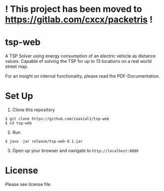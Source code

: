 # ! This project has been moved to https://gitlab.com/cxcx/packetris !

# tsp-web
A TSP Solver using energy consumption of an electric vehicle as distance values. Capable of solving the TSP for up to 13 locations on a real world street map.

For an insight on internal functionality, please read the PDF-Documentation.

# Set Up
1. Clone this repository
```
$ git clone https://github.com/coaxial1/tsp-web
$ cd tsp-web 
```
2. Run
``` 
$ java -jar release/tsp-web-0.1.jar 
```
3. Open up your browser and navigate to `http://localhost:8080`

# License
Please see license file.

